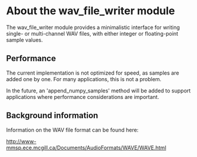 About the wav_file_writer module
================================

The wav_file_writer module provides a minimalistic interface for writing single- or
multi-channel WAV files, with either integer or floating-point sample values.

Performance
-----------

The current implementation is not optimized for speed, as samples are added one by
one. For many applications, this is not a problem.

In the future, an 'append_numpy_samples' method will be added to support applications
where performance considerations are important.

Background information
----------------------

Information on the WAV file format can be found here:

http://www-mmsp.ece.mcgill.ca/Documents/AudioFormats/WAVE/WAVE.html
